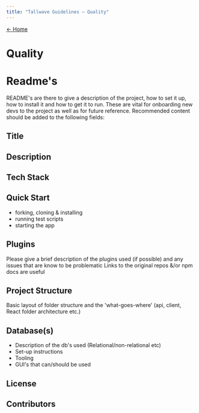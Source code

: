 ```yaml
---
title: "Tallwave Guidelines — Quality"
---
```


[&larr; Home](/guidelines)

# Quality

# Readme's
README's are there to give a description of the project, how to set it up, how to install it and how to get it to run.
These are vital for onboarding new devs to the project as well as for future reference.
Recommended content should be added to the following fields:
## Title
## Description
## Tech Stack
## Quick Start
 - forking, cloning & installing
 - running test scripts
 - starting the app

## Plugins
Please give a brief description of the plugins used (if possible) and any issues that are know to be problematic
Links to the original repos &/or npm docs are useful

## Project Structure
Basic layout of folder structure and the 'what-goes-where' (api, client, React folder architecture etc.)

## Database(s)
 - Description of the db's used (Relational/non-relational etc)
 - Set-up instructions
 - Tooling
 - GUI's that can/should be used

## License

## Contributors
